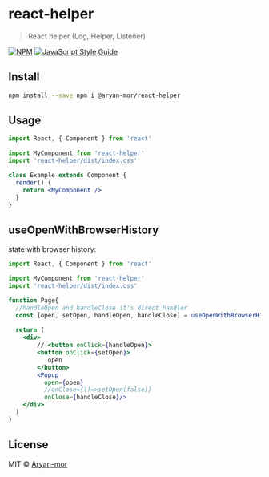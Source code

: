 # react-helper

> React helper (Log, Helper, Listener)

[![NPM](https://img.shields.io/npm/v/react-helper.svg)](https://www.npmjs.com/package/react-helper) [![JavaScript Style Guide](https://img.shields.io/badge/code_style-standard-brightgreen.svg)](https://standardjs.com)

## Install

```bash
npm install --save npm i @aryan-mor/react-helper
```

## Usage

```jsx
import React, { Component } from 'react'

import MyComponent from 'react-helper'
import 'react-helper/dist/index.css'

class Example extends Component {
  render() {
    return <MyComponent />
  }
}
```

## useOpenWithBrowserHistory
state with browser history: 
```jsx
import React, { Component } from 'react'

import MyComponent from 'react-helper'
import 'react-helper/dist/index.css'

function Page{
  //handleOpen and handleClose it's direct handler
  const [open, setOpen, handleOpen, handleClose] = useOpenWithBrowserHistory("uniq-key")
  
  return (
    <div>
        // <button onClick={handleOpen}>
        <button onClick={setOpen}>
           open
        </button>
        <Popup
          open={open} 
          //onClose={()=>setOpen(false)}
          onClose={handleClose}/>
    </div>
  )
}
```



## License

MIT © [Aryan-mor](https://github.com/Aryan-mor)

